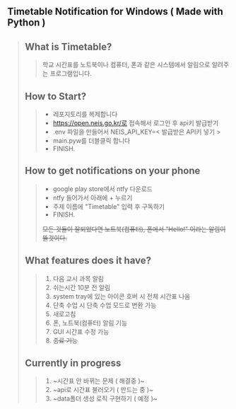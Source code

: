 ## <b>Timetable Notification for Windows ( Made with Python )</b>

> ## What is Timetable?
>
> > 학교 시간표를 노트북이나 컴퓨터, 폰과 같은 시스템에서 알림으로 알려주는 프로그램입니다.
>
> ## How to Start?
>
> > -   레포지토리를 복제합니다<br/>
> > -   https://open.neis.go.kr/로 접속해서 로그인 후 api키 발급받기
> > -   .env 파일을 만들어서 NEIS_API_KEY=< 발급받은 API키 넣기 >
> > -   main.pyw를 더블클릭 합니다<br/>
> > -   FINISH.<br/>
>
> ## How to get notifications on your phone
>
> > -   google play store에서 ntfy 다운로드
> > -   ntfy 들어가서 아래에 + 누르기
> > -   주제 이름에 "Timetable" 입력 후 구독하기
> > -   FINISH.
> >
> > ~~모든 것들이 잘되었다면 노트북(컴퓨터), 폰에서 "Hello!" 이라는 알림이 뜰것이다.~~
>
> ## What features does it have?
>
> > 1.  다음 교시 과목 알림
> > 2.  쉬는시간 10분 전 알림
> > 3.  system tray에 있는 아이콘 호버 시 전체 시간표 나옴
> > 4.  단축 수업 시 단축 수업 모드로 변환 가능
> > 5.  새로고침
> > 6.  폰, 노트북(컴퓨터) 알림 기능
> > 7.  GUI 시간표 수정 가능
> > 8.  ~~종료 기능~~
>
> ## Currently in progress
>
> > 1. ~시간표 안 바뀌는 문제 ( 해결중 )~
> > 2. ~api로 시간표 불러오기 ( 만드는 중 )~
> > 3. ~data폴더 생성 로직 구현하기 ( 예정 )~
